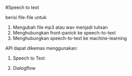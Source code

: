 #Speech to text

berisi file-file untuk

1. Mengubah file mp3 atau wav menjadi tulisan
2. Menghubungkan front-panick ke speech-to-text
3. Menghubungkan speech-to-text ke machine-learning

API dapat dikemas menggunakan:

1. Speech to Text

2. Dialogflow
